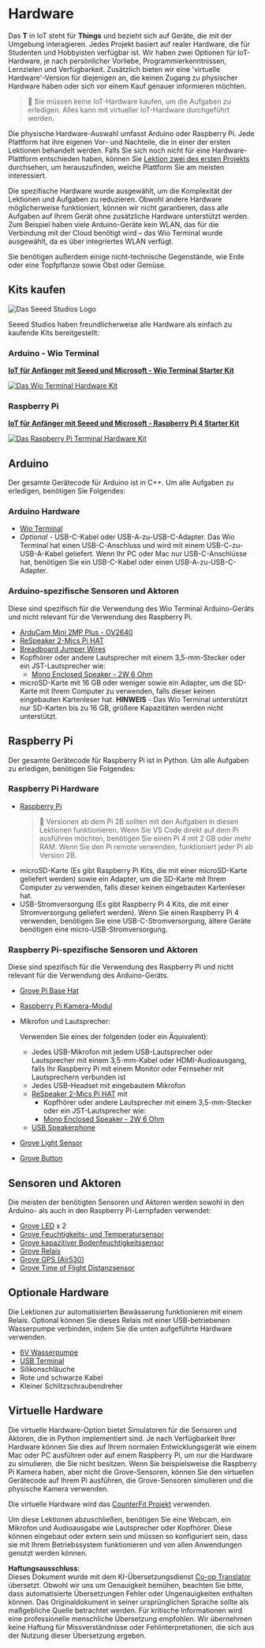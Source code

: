 <!--
CO_OP_TRANSLATOR_METADATA:
{
  "original_hash": "3dce18fab38adf93ff30b8c221b1eec5",
  "translation_date": "2025-08-25T20:41:16+00:00",
  "source_file": "hardware.md",
  "language_code": "de"
}
-->
# Hardware

Das **T** in IoT steht für **Things** und bezieht sich auf Geräte, die mit der Umgebung interagieren. Jedes Projekt basiert auf realer Hardware, die für Studenten und Hobbyisten verfügbar ist. Wir haben zwei Optionen für IoT-Hardware, je nach persönlicher Vorliebe, Programmierkenntnissen, Lernzielen und Verfügbarkeit. Zusätzlich bieten wir eine 'virtuelle Hardware'-Version für diejenigen an, die keinen Zugang zu physischer Hardware haben oder sich vor einem Kauf genauer informieren möchten.

> 💁 Sie müssen keine IoT-Hardware kaufen, um die Aufgaben zu erledigen. Alles kann mit virtueller IoT-Hardware durchgeführt werden.

Die physische Hardware-Auswahl umfasst Arduino oder Raspberry Pi. Jede Plattform hat ihre eigenen Vor- und Nachteile, die in einer der ersten Lektionen behandelt werden. Falls Sie sich noch nicht für eine Hardware-Plattform entschieden haben, können Sie [Lektion zwei des ersten Projekts](./1-getting-started/lessons/2-deeper-dive/README.md) durchsehen, um herauszufinden, welche Plattform Sie am meisten interessiert.

Die spezifische Hardware wurde ausgewählt, um die Komplexität der Lektionen und Aufgaben zu reduzieren. Obwohl andere Hardware möglicherweise funktioniert, können wir nicht garantieren, dass alle Aufgaben auf Ihrem Gerät ohne zusätzliche Hardware unterstützt werden. Zum Beispiel haben viele Arduino-Geräte kein WLAN, das für die Verbindung mit der Cloud benötigt wird – das Wio Terminal wurde ausgewählt, da es über integriertes WLAN verfügt.

Sie benötigen außerdem einige nicht-technische Gegenstände, wie Erde oder eine Topfpflanze sowie Obst oder Gemüse.

## Kits kaufen

![Das Seeed Studios Logo](../../translated_images/seeed-logo.74732b6b482b6e8e8bdcc06f0541fc92b1dabf5e3e8f37afb91e04393a8cb977.de.png)

Seeed Studios haben freundlicherweise alle Hardware als einfach zu kaufende Kits bereitgestellt:

### Arduino - Wio Terminal

**[IoT für Anfänger mit Seeed und Microsoft - Wio Terminal Starter Kit](https://www.seeedstudio.com/IoT-for-beginners-with-Seeed-and-Microsoft-Wio-Terminal-Starter-Kit-p-5006.html)**

[![Das Wio Terminal Hardware Kit](../../translated_images/wio-hardware-kit.4c70c48b85e4283a1d73e248d87d49587c0cd077eeb69cb3eca803166f63c9a5.de.png)](https://www.seeedstudio.com/IoT-for-beginners-with-Seeed-and-Microsoft-Wio-Terminal-Starter-Kit-p-5006.html)

### Raspberry Pi

**[IoT für Anfänger mit Seeed und Microsoft - Raspberry Pi 4 Starter Kit](https://www.seeedstudio.com/IoT-for-beginners-with-Seeed-and-Microsoft-Raspberry-Pi-Starter-Kit-p-5004.html)**

[![Das Raspberry Pi Terminal Hardware Kit](../../translated_images/pi-hardware-kit.26dbadaedb7dd44c73b0131d5d68ea29472ed0a9744f90d5866c6d82f2d16380.de.png)](https://www.seeedstudio.com/IoT-for-beginners-with-Seeed-and-Microsoft-Raspberry-Pi-Starter-Kit-p-5004.html)

## Arduino

Der gesamte Gerätecode für Arduino ist in C++. Um alle Aufgaben zu erledigen, benötigen Sie Folgendes:

### Arduino Hardware

* [Wio Terminal](https://www.seeedstudio.com/Wio-Terminal-p-4509.html)
* *Optional* - USB-C-Kabel oder USB-A-zu-USB-C-Adapter. Das Wio Terminal hat einen USB-C-Anschluss und wird mit einem USB-C-zu-USB-A-Kabel geliefert. Wenn Ihr PC oder Mac nur USB-C-Anschlüsse hat, benötigen Sie ein USB-C-Kabel oder einen USB-A-zu-USB-C-Adapter.

### Arduino-spezifische Sensoren und Aktoren

Diese sind spezifisch für die Verwendung des Wio Terminal Arduino-Geräts und nicht relevant für die Verwendung des Raspberry Pi.

* [ArduCam Mini 2MP Plus - OV2640](https://www.arducam.com/product/arducam-2mp-spi-camera-b0067-arduino/)
* [ReSpeaker 2-Mics Pi HAT](https://www.seeedstudio.com/ReSpeaker-2-Mics-Pi-HAT.html)
* [Breadboard Jumper Wires](https://www.seeedstudio.com/Breadboard-Jumper-Wire-Pack-241mm-200mm-160mm-117m-p-234.html)
* Kopfhörer oder andere Lautsprecher mit einem 3,5-mm-Stecker oder ein JST-Lautsprecher wie:
  * [Mono Enclosed Speaker - 2W 6 Ohm](https://www.seeedstudio.com/Mono-Enclosed-Speaker-2W-6-Ohm-p-2832.html)
* microSD-Karte mit 16 GB oder weniger sowie ein Adapter, um die SD-Karte mit Ihrem Computer zu verwenden, falls dieser keinen eingebauten Kartenleser hat. **HINWEIS** - Das Wio Terminal unterstützt nur SD-Karten bis zu 16 GB, größere Kapazitäten werden nicht unterstützt.

## Raspberry Pi

Der gesamte Gerätecode für Raspberry Pi ist in Python. Um alle Aufgaben zu erledigen, benötigen Sie Folgendes:

### Raspberry Pi Hardware

* [Raspberry Pi](https://www.raspberrypi.org/products/raspberry-pi-4-model-b/)
  > 💁 Versionen ab dem Pi 2B sollten mit den Aufgaben in diesen Lektionen funktionieren. Wenn Sie VS Code direkt auf dem Pi ausführen möchten, benötigen Sie einen Pi 4 mit 2 GB oder mehr RAM. Wenn Sie den Pi remote verwenden, funktioniert jeder Pi ab Version 2B.
* microSD-Karte (Es gibt Raspberry Pi Kits, die mit einer microSD-Karte geliefert werden) sowie ein Adapter, um die SD-Karte mit Ihrem Computer zu verwenden, falls dieser keinen eingebauten Kartenleser hat.
* USB-Stromversorgung (Es gibt Raspberry Pi 4 Kits, die mit einer Stromversorgung geliefert werden). Wenn Sie einen Raspberry Pi 4 verwenden, benötigen Sie eine USB-C-Stromversorgung, ältere Geräte benötigen eine micro-USB-Stromversorgung.

### Raspberry Pi-spezifische Sensoren und Aktoren

Diese sind spezifisch für die Verwendung des Raspberry Pi und nicht relevant für die Verwendung des Arduino-Geräts.

* [Grove Pi Base Hat](https://www.seeedstudio.com/Grove-Base-Hat-for-Raspberry-Pi.html)
* [Raspberry Pi Kamera-Modul](https://www.raspberrypi.org/products/camera-module-v2/)
* Mikrofon und Lautsprecher:

  Verwenden Sie eines der folgenden (oder ein Äquivalent):
  * Jedes USB-Mikrofon mit jedem USB-Lautsprecher oder Lautsprecher mit einem 3,5-mm-Kabel oder HDMI-Audioausgang, falls Ihr Raspberry Pi mit einem Monitor oder Fernseher mit Lautsprechern verbunden ist
  * Jedes USB-Headset mit eingebautem Mikrofon
  * [ReSpeaker 2-Mics Pi HAT](https://www.seeedstudio.com/ReSpeaker-2-Mics-Pi-HAT.html) mit
    * Kopfhörer oder andere Lautsprecher mit einem 3,5-mm-Stecker oder ein JST-Lautsprecher wie:
    * [Mono Enclosed Speaker - 2W 6 Ohm](https://www.seeedstudio.com/Mono-Enclosed-Speaker-2W-6-Ohm-p-2832.html)
  * [USB Speakerphone](https://www.amazon.com/USB-Speakerphone-Conference-Business-Microphones/dp/B07Q3D7F8S/ref=sr_1_1?dchild=1&keywords=m0&qid=1614647389&sr=8-1)
* [Grove Light Sensor](https://www.seeedstudio.com/Grove-Light-Sensor-v1-2-LS06-S-phototransistor.html)
* [Grove Button](https://www.seeedstudio.com/Grove-Button.html)

## Sensoren und Aktoren

Die meisten der benötigten Sensoren und Aktoren werden sowohl in den Arduino- als auch in den Raspberry Pi-Lernpfaden verwendet:

* [Grove LED](https://www.seeedstudio.com/Grove-LED-Pack-p-4364.html) x 2
* [Grove Feuchtigkeits- und Temperatursensor](https://www.seeedstudio.com/Grove-Temperature-Humidity-Sensor-DHT11.html)
* [Grove kapazitiver Bodenfeuchtigkeitssensor](https://www.seeedstudio.com/Grove-Capacitive-Moisture-Sensor-Corrosion-Resistant.html)
* [Grove Relais](https://www.seeedstudio.com/Grove-Relay.html)
* [Grove GPS (Air530)](https://www.seeedstudio.com/Grove-GPS-Air530-p-4584.html)
* [Grove Time of Flight Distanzsensor](https://www.seeedstudio.com/Grove-Time-of-Flight-Distance-Sensor-VL53L0X.html)

## Optionale Hardware

Die Lektionen zur automatisierten Bewässerung funktionieren mit einem Relais. Optional können Sie dieses Relais mit einer USB-betriebenen Wasserpumpe verbinden, indem Sie die unten aufgeführte Hardware verwenden.

* [6V Wasserpumpe](https://www.seeedstudio.com/6V-Mini-Water-Pump-p-1945.html)
* [USB Terminal](https://www.adafruit.com/product/3628)
* Silikonschläuche
* Rote und schwarze Kabel
* Kleiner Schlitzschraubendreher

## Virtuelle Hardware

Die virtuelle Hardware-Option bietet Simulatoren für die Sensoren und Aktoren, die in Python implementiert sind. Je nach Verfügbarkeit Ihrer Hardware können Sie dies auf Ihrem normalen Entwicklungsgerät wie einem Mac oder PC ausführen oder auf einem Raspberry Pi, um nur die Hardware zu simulieren, die Sie nicht besitzen. Wenn Sie beispielsweise die Raspberry Pi Kamera haben, aber nicht die Grove-Sensoren, können Sie den virtuellen Gerätecode auf Ihrem Pi ausführen, die Grove-Sensoren simulieren und die physische Kamera verwenden.

Die virtuelle Hardware wird das [CounterFit Projekt](https://github.com/CounterFit-IoT/CounterFit) verwenden.

Um diese Lektionen abzuschließen, benötigen Sie eine Webcam, ein Mikrofon und Audioausgabe wie Lautsprecher oder Kopfhörer. Diese können eingebaut oder extern sein und müssen so konfiguriert sein, dass sie mit Ihrem Betriebssystem funktionieren und von allen Anwendungen genutzt werden können.

**Haftungsausschluss**:  
Dieses Dokument wurde mit dem KI-Übersetzungsdienst [Co-op Translator](https://github.com/Azure/co-op-translator) übersetzt. Obwohl wir uns um Genauigkeit bemühen, beachten Sie bitte, dass automatisierte Übersetzungen Fehler oder Ungenauigkeiten enthalten können. Das Originaldokument in seiner ursprünglichen Sprache sollte als maßgebliche Quelle betrachtet werden. Für kritische Informationen wird eine professionelle menschliche Übersetzung empfohlen. Wir übernehmen keine Haftung für Missverständnisse oder Fehlinterpretationen, die sich aus der Nutzung dieser Übersetzung ergeben.